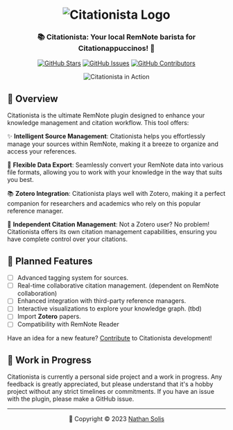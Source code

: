 <h1 align="center">
	<img src="https://raw.githubusercontent.com/{REPO}/main/assets/citationista-logo.png" alt="Citationista Logo">
</h1>

<h3 align="center">
	📚 Citationista: Your local RemNote barista for Citationappuccinos! 📖
</h3>

<p align="center">
	<a href="https://github.com/{REPO}/stargazers"><img src="https://img.shields.io/github/stars/{REPO}?colorA=363a4f&colorB=b7bdf8&style=for-the-badge" alt="GitHub Stars"></a>
	<a href="https://github.com/{REPO}/issues"><img src="https://img.shields.io/github/issues/{REPO}?colorA=363a4f&colorB=f5a97f&style=for-the-badge" alt="GitHub Issues"></a>
	<a href="https://github.com/{REPO}/contributors"><img src="https://img.shields.io/github/contributors/{REPO}?colorA=363a4f&colorB=a6da95&style=for-the-badge" alt="GitHub Contributors"></a>
</p>

<p align="center">
	<img src="https://raw.githubusercontent.com/{REPO}/main/assets/remnote-preview.gif" alt="Citationista in Action">
</p>

## 🚀 Overview

Citationista is the ultimate RemNote plugin designed to enhance your knowledge management and citation workflow. This tool offers:

✨ **Intelligent Source Management**: Citationista helps you effortlessly manage your sources within RemNote, making it a breeze to organize and access your references.

📂 **Flexible Data Export**: Seamlessly convert your RemNote data into various file formats, allowing you to work with your knowledge in the way that suits you best.

📚 **Zotero Integration**: Citationista plays well with Zotero, making it a perfect companion for researchers and academics who rely on this popular reference manager.

🧩 **Independent Citation Management**: Not a Zotero user? No problem! Citationista offers its own citation management capabilities, ensuring you have complete control over your citations.

## 📅 Planned Features

- [ ] Advanced tagging system for sources.
- [ ] Real-time collaborative citation management. (dependent on RemNote collaboration)
- [ ] Enhanced integration with third-party reference managers.
- [ ] Interactive visualizations to explore your knowledge graph. (tbd)
- [ ] Import **Zotero** papers.
- [ ] Compatibility with RemNote Reader

Have an idea for a new feature? [Contribute](CONTRIBUTING.md) to Citationista development!

## 🚧 Work in Progress

Citationista is currently a personal side project and a work in progress. Any feedback is greatly appreciated, but please understand that it's a hobby project without any strict timelines or commitments. If you have an issue with the plugin, please make a GitHub issue. 

<!-- This is a comment ## 💝 Thanks to Our Contributors 


## 📄 Installation



## 📖 Documentation

Explore the full potential of Citationista by diving into our comprehensive [Documentation](https://citationista-docs.example.com). Learn how to make the most of its features and supercharge your RemNote experience!

## 🐛 Bugs and Issues

Found a bug or want to suggest a feature? Please open an issue on our [GitHub Issues](https://github.com/{REPO}/issues) page. Your feedback is invaluable!

-->
---

<p align="center">
	📆 Copyright &copy; 2023 <a href="https://github.com/coldenate" target="_blank">Nathan Solis</a>
</p>
